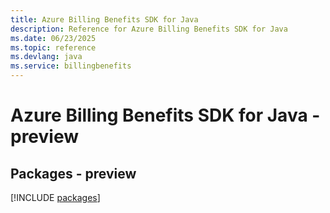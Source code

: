```yaml
---
title: Azure Billing Benefits SDK for Java
description: Reference for Azure Billing Benefits SDK for Java
ms.date: 06/23/2025
ms.topic: reference
ms.devlang: java
ms.service: billingbenefits
---
```

# Azure Billing Benefits SDK for Java - preview
## Packages - preview
[!INCLUDE [packages](billing-benefits-index.md)]